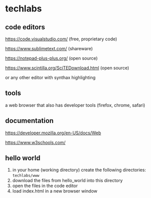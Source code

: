 # techlabs

## code editors ##

https://code.visualstudio.com/ (free, proprietary code)

https://www.sublimetext.com/ (shareware)

https://notepad-plus-plus.org/ (open source)

https://www.scintilla.org/SciTEDownload.html (open source)

or any other editor with synthax highlighting

## tools ##

a web browser that also has developer tools (firefox, chrome, safari)

## documentation ##

https://developer.mozilla.org/en-US/docs/Web

https://www.w3schools.com/

## hello world ##

1. in your home (working directory) create the following directories: `techlabs/www`
2. download the files from hello_world into this directory
3. open the files in the code editor
4. load index.html in a new browser window
